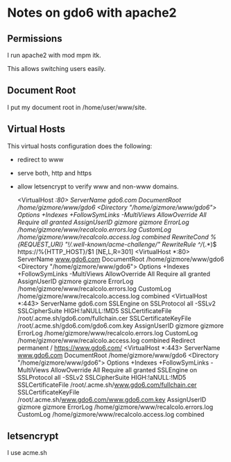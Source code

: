 # Notes on gdo6 with apache2

## Permissions

I run apache2 with mod mpm itk.

This allows switching users easily.

## Document Root

I put my document root in /home/user/www/site.


## Virtual Hosts

This virtual hosts configuration does the following:

- redirect to www
- serve both, http and https
- allow letsencrypt to verify www and non-www domains.

    <VirtualHost *:80>
        ServerName gdo6.com
        DocumentRoot /home/gizmore/www/gdo6
        <Directory "/home/gizmore/www/gdo6">
                Options +Indexes +FollowSymLinks -MultiViews
                AllowOverride All
                Require all granted
        </Directory>
        AssignUserID gizmore gizmore
        ErrorLog /home/gizmore/www/recalcolo.errors.log
        CustomLog /home/gizmore/www/recalcolo.access.log combined
        RewriteCond %{REQUEST_URI} "!/.well-known/acme-challenge/"
        RewriteRule ^/*(.*)$ https://%{HTTP_HOST}/$1 [NE,L,R=301]
    </VirtualHost>
    <VirtualHost *:80>
        ServerName www.gdo6.com
        DocumentRoot /home/gizmore/www/gdo6
        <Directory "/home/gizmore/www/gdo6">
                Options +Indexes +FollowSymLinks -MultiViews
                AllowOverride All
                Require all granted
        </Directory>
        AssignUserID gizmore gizmore
        ErrorLog /home/gizmore/www/recalcolo.errors.log
        CustomLog /home/gizmore/www/recalcolo.access.log combined
    </VirtualHost>
    <VirtualHost *:443>
        ServerName gdo6.com
        SSLEngine on
        SSLProtocol all -SSLv2
        SSLCipherSuite HIGH:!aNULL:!MD5
        SSLCertificateFile /root/.acme.sh/gdo6.com/fullchain.cer
        SSLCertificateKeyFile  /root/.acme.sh/gdo6.com/gdo6.com.key
        AssignUserID gizmore gizmore
        ErrorLog /home/gizmore/www/recalcolo.errors.log
        CustomLog /home/gizmore/www/recalcolo.access.log combined
        Redirect permanent / https://www.gdo6.com/
    </VirtualHost>
    <VirtualHost *:443>
        ServerName www.gdo6.com
        DocumentRoot /home/gizmore/www/gdo6
        <Directory "/home/gizmore/www/gdo6">
                Options +Indexes +FollowSymLinks -MultiViews
                AllowOverride All
                Require all granted
        </Directory>
        SSLEngine on
        SSLProtocol all -SSLv2
        SSLCipherSuite HIGH:!aNULL:!MD5
        SSLCertificateFile /root/.acme.sh/www.gdo6.com/fullchain.cer
        SSLCertificateKeyFile  /root/.acme.sh/www.gdo6.com/www.gdo6.com.key
        AssignUserID gizmore gizmore
        ErrorLog /home/gizmore/www/recalcolo.errors.log
        CustomLog /home/gizmore/www/recalcolo.access.log combined
    </VirtualHost>


## letsencrypt

I use acme.sh

